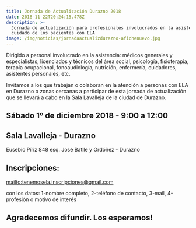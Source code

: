 ```yaml
---
title: Jornada de Actualización Durazno 2018
date: 2018-11-22T20:24:15.478Z
description: >-
  Jornada de actualización para profesionales involucrados en la asistencia y
  cuidado de los pacientes con ELA
image: /img/noticias/jornadaactualizdurazno-afichenuevo.jpg
---
```

Dirigido a personal involucrado en la asistencia: médicos generales y especialistas, licenciados y técnicos del área social, psicología, fisioterapia, terapia ocupacional, fonoaudiología, nutrición, enfermería, cuidadores, asistentes personales, etc.

Invitamos a los que trabajan o colaboran en la atención a personas con ELA en Durazno o zonas cercanas a participar de esta jornada de actualización que se llevará a cabo en la Sala Lavalleja de la ciudad de Durazno.



## Sábado 1º de diciembre 2018 - 9:00 a 12:00

## Sala Lavalleja - Durazno

Eusebio Píriz 848 esq. José Batlle y Ordóñez - Durazno



## Inscripciones:  

<mailto:tenemosela.inscripciones@gmail.com>

con los datos: 1-nombre completo, 2-teléfono de contacto, 3-mail, 4-profesión o motivo de interés



## Agradecemos difundir. Los esperamos!
